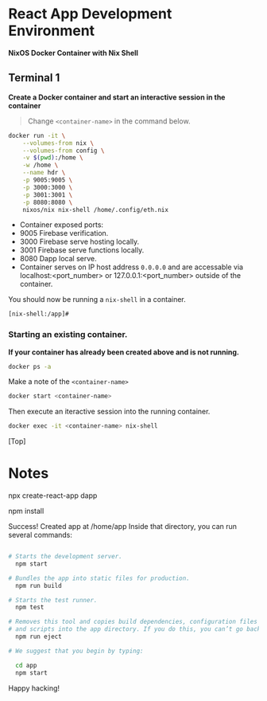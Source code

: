 # React App Development Environment
__NixOS Docker Container with Nix Shell__


## Terminal 1
**Create a Docker container and start an interactive session in the container**

> Change `<container-name>` in the command below.

```bash
docker run -it \
    --volumes-from nix \
    --volumes-from config \
    -v $(pwd):/home \
    -w /home \
    --name hdr \
    -p 9005:9005 \
    -p 3000:3000 \
    -p 3001:3001 \
    -p 8080:8080 \
    nixos/nix nix-shell /home/.config/eth.nix
```

- Container exposed ports:
 - 9005 Firebase verification.
 - 3000 Firebase serve hosting locally.
 - 3001 Firebase serve functions locally.
 - 8080 Dapp local serve.
- Container serves on IP host address `0.0.0.0` and are accessable via localhost:<port_number> or 127.0.0.1:<port_number> outside of the container.

You should now be running a `nix-shell` in a container.

```bash
[nix-shell:/app]#
```

### Starting an existing container.
**If your container has already been created above and is not running.**

```bash
docker ps -a
```

Make a note of the ```<container-name>```

```bash
docker start <container-name>
```

Then execute an iteractive session into the running container.

```bash
docker exec -it <container-name> nix-shell
```

[Top]

# Notes

npx create-react-app dapp

npm install 


Success! Created app at /home/app
Inside that directory, you can run several commands:
```bash

# Starts the development server.
  npm start 

# Bundles the app into static files for production.
  npm run build 

# Starts the test runner.
  npm test

# Removes this tool and copies build dependencies, configuration files
# and scripts into the app directory. If you do this, you can’t go back!
  npm run eject

# We suggest that you begin by typing:

  cd app
  npm start
```

Happy hacking!

